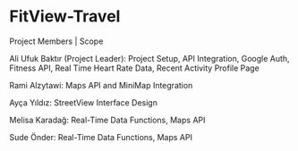 # FitView-Travel

Project Members | Scope

Ali Ufuk Baktır (Project Leader): Project Setup, API Integration, Google Auth, Fitness API, Real Time Heart Rate Data, Recent Activity Profile Page

Rami Alzytawi: Maps API and MiniMap Integration

Ayça Yıldız: StreetView Interface Design

Melisa Karadağ: Real-Time Data Functions, Maps API

Sude Önder: Real-Time Data Functions, Maps API
